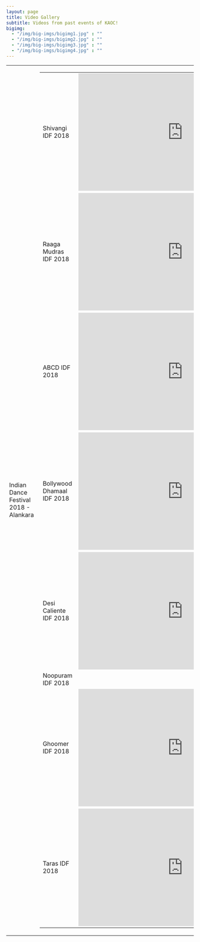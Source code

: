 ```yaml
---
layout: page
title: Video Gallery
subtitle: Videos from past events of KAOC!
bigimg:
  - "/img/big-imgs/bigimg1.jpg" : ""
  - "/img/big-imgs/bigimg2.jpg" : ""
  - "/img/big-imgs/bigimg3.jpg" : ""
  - "/img/big-imgs/bigimg4.jpg" : ""
---
```

<table>
  <tr><td> Indian Dance Festival 2018 - Alankara
    </td><td>
    <table>
      <tr><td> Shivangi IDF 2018 </td><td> <iframe width="560" height="315" src="https://www.youtube.com/embed/-5Oase5Pqxo" frameborder="0" allow="autoplay; encrypted-media" allowfullscreen></iframe> </td></tr>
      <tr><td> Raaga Mudras IDF 2018 </td><td> <iframe width="560" height="315" src="https://www.youtube.com/embed/FXJzDowr8tg" frameborder="0" allow="autoplay; encrypted-media" allowfullscreen></iframe> </td></tr>
      <tr><td> ABCD IDF 2018 </td><td> <iframe width="560" height="315" src="https://www.youtube.com/embed/S3Tw7IhXxvY" frameborder="0" allow="autoplay; encrypted-media" allowfullscreen></iframe> </td></tr>
      <tr><td> Bollywood Dhamaal IDF 2018 </td><td> <iframe width="560" height="315" src="https://www.youtube.com/embed/a4X5RHNU1N4" frameborder="0" allow="autoplay; encrypted-media" allowfullscreen></iframe> </td></tr>      
      <tr><td> Desi Caliente IDF 2018 </td><td> <iframe width="560" height="315" src="https://www.youtube.com/embed/5jai-9D2NB0" frameborder="0" allow="autoplay; encrypted-media" allowfullscreen></iframe> </td></tr>
      <tr><td> Noopuram IDF 2018 </td><td> <iframewidth="560" height="315" src=""https://www.youtube.com/embed/-E-kamqTWgU" frameborder="0" allow="autoplay; encrypted-media" allowfullscreen></iframe> </td></tr>
      <tr><td> Ghoomer IDF 2018 </td><td> <iframe width="560" height="315" src="https://www.youtube.com/embed/qZptojG5eHQ" frameborder="0" allow="autoplay; encrypted-media" allowfullscreen></iframe> </td></tr> 
      <tr><td> Taras IDF 2018 </td><td> <iframe width="560" height="315" src="https://www.youtube.com/embed/sSqGwj5idFA" frameborder="0" allow="autoplay; encrypted-media" allowfullscreen></iframe> </td></tr>    
     </table>
    </td></tr>
    </table>
